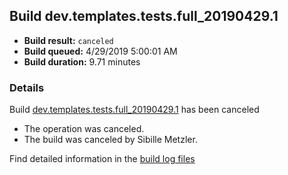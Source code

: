 ## Build dev.templates.tests.full_20190429.1
- **Build result:** `canceled`
- **Build queued:** 4/29/2019 5:00:01 AM
- **Build duration:** 9.71 minutes
### Details
Build [dev.templates.tests.full_20190429.1](https://winappstudio.visualstudio.com/web/build.aspx?pcguid=a4ef43be-68ce-4195-a619-079b4d9834c2&builduri=vstfs%3a%2f%2f%2fBuild%2fBuild%2f27841) has been canceled

+ The operation was canceled.
+ The build was canceled by Sibille Metzler.

Find detailed information in the [build log files](https://uwpctdiags.blob.core.windows.net/buildlogs/dev.templates.tests.full_20190429.1_logs.zip)
